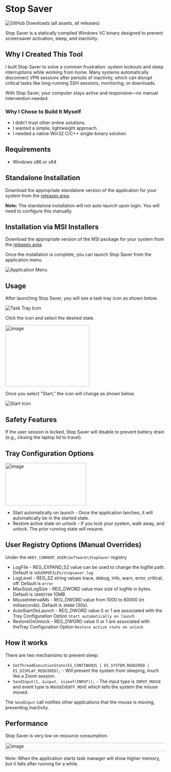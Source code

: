 # Stop Saver
![GitHub Downloads (all assets, all releases)](https://img.shields.io/github/downloads/ludvikjerabek/stopsaver/total)

Stop Saver is a statically compiled Windows VC binary designed to prevent screensaver activation, sleep, and inactivity.

## Why I Created This Tool

I built Stop Saver to solve a common frustration: system lockouts and sleep interruptions while working from home. Many systems automatically disconnect VPN sessions after periods of inactivity, which can disrupt critical tasks like long-running SSH sessions, monitoring, or downloads.

With Stop Saver, your computer stays active and responsive—no manual intervention needed.

### Why I Chose to Build It Myself
* I didn’t trust other online solutions.
* I wanted a simple, lightweight approach.
* I needed a native Win32 C/C++ single-binary solution.

## Requirements

* Windows x86 or x64

## Standalone Installation

Download the appropriate standalone version of the application for your system from the [releases area](https://github.com/ludvikjerabek/StopSaver/releases).

**Note:** The standalone installation will not auto-launch upon login. You will need to configure this manually.

## Installation via MSI Installers

Download the appropriate version of the MSI package for your system from the [releases area](https://github.com/ludvikjerabek/StopSaver/releases).

Once the installation is complete, you can launch Stop Saver from the application menu.

![Application Menu](https://github.com/user-attachments/assets/cbad578c-3362-4b47-8b44-fbecc9f5b112)

## Usage

After launching Stop Saver, you will see a task tray icon as shown below.

![Task Tray Icon](https://github.com/user-attachments/assets/3cb5e3b9-0ddb-4cd6-8710-63eea2c86eef)

Click the icon and select the desired state.

<img width="264" height="192" alt="image" src="https://github.com/user-attachments/assets/7276c0c8-41a4-4091-926d-c1a579b69de9" />

Once you select "Start," the icon will change as shown below.

![Start Icon](https://github.com/user-attachments/assets/cc75e46f-3e50-4412-accc-987131e3d1e6)

## Safety Features

If the user session is locked, Stop Saver will disable to prevent battery drain (e.g., closing the laptop lid to travel).

## Tray Configuration Options

<img width="254" height="133" alt="image" src="https://github.com/user-attachments/assets/6209b9c0-80aa-436d-9c6d-56d9c4e57a83" />
  
* Start automatically on launch - Once the applicaiton lanches, it will automatically be in the started state.
* Restore active state on unlock - If you lock your system, walk away, and unlock. The prior running state will resume.

## User Registry Options (Manual Overrides)

Under the `HKEY_CURRENT_USER\Software\StopSaver` registry

* LogFile - REG_EXPAND_SZ value can be used to change the logfile path. Default is `%USERPOFILE%/stopsaver.log`
* LogLevel - REG_SZ string values trace, debug, info, warn, error, critical, off. Default is `error`
* MaxSizeLogSize - REG_DWORD value max size of logfile in bytes. Default is `10485760` 10MB
* MouseIntervalMs - REG_DWORD value from 1000 to 60000 (in miliseconds). Default is `30000` (30s).
* AutoStartOnLaunch - REG_DWORD value 0 or 1 are associated with the Tray Configuration Option `Start automatically on launch`
* RestoreOnUnlock - REG_DWORD value 0 or 1 are associated with theTray Configuration Option `Restore active state on unlock`

## How it works

There are two mechanisms to prevent sleep:

* `SetThreadExecutionState(ES_CONTINUOUS | ES_SYSTEM_REQUIRED | ES_DISPLAY_REQUIRED);` - Will prevent the system from sleeping, much like a Zoom session.
* `SendInput(1, &input, sizeof(INPUT));` - The input type is `INPUT_MOUSE` and event type is `MOUSEEVENTF_MOVE` which tells the system the mouse moved.

The `SendInput` call notifies other applications that the mouse is moving, preventing inactivity. 

## Performance

Stop Saver is very low on resource consumption. 

<img width="812" height="26" alt="image" src="https://github.com/user-attachments/assets/6bafb8f5-f1af-4ca8-b691-20338b14b05a" />  
  
Note: When the application starts task manager will show higher memory, but it falls after running for a while.   
